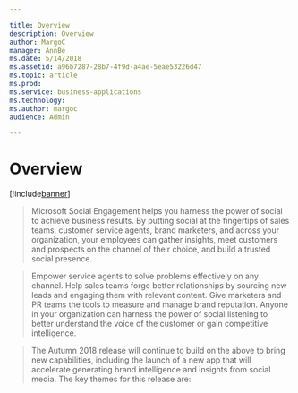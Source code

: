```yaml
---

title: Overview
description: Overview
author: MargoC
manager: AnnBe
ms.date: 5/14/2018
ms.assetid: a96b7287-28b7-4f9d-a4ae-5eae53226d47
ms.topic: article
ms.prod: 
ms.service: business-applications
ms.technology: 
ms.author: margoc
audience: Admin

---
```

#  Overview




[!include[banner](../../../includes/banner.md)]

>   Microsoft Social Engagement helps you harness the power of social to achieve
>   business results. By putting social at the fingertips of sales teams,
>   customer service agents, brand marketers, and across your organization, your
>   employees can gather insights, meet customers and prospects on the channel
>   of their choice, and build a trusted social presence.

>   Empower service agents to solve problems effectively on any channel. Help
>   sales teams forge better relationships by sourcing new leads and engaging
>   them with relevant content. Give marketers and PR teams the tools to measure
>   and manage brand reputation. Anyone in your organization can harness the
>   power of social listening to better understand the voice of the customer or
>   gain competitive intelligence.

>   The Autumn 2018 release will continue to build on the above to bring new
>   capabilities, including the launch of a new app that will accelerate
>   generating brand intelligence and insights from social media. The key themes
>   for this release are:
